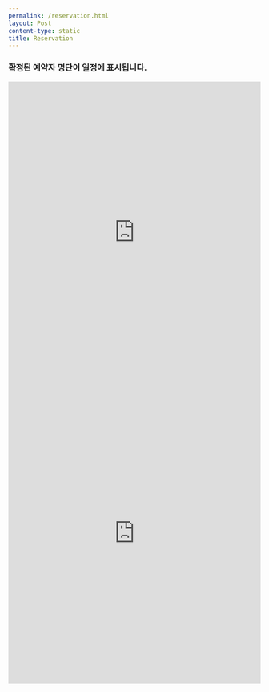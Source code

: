 ```yaml
---
permalink: /reservation.html
layout: Post
content-type: static
title: Reservation
---
```


<div class="calendar">
	<h3> 확정된 예약자 명단이 일정에 표시됩니다. </h3>
	<iframe src="https://calendar.google.com/calendar/embed?src=ecd978e4f2132d89003daed06ec1544dc45a90536691802d63dd3cf43afb31d4%40group.calendar.google.com&ctz=Asia%2FSeoul" style="border: 0" width=100% height="600" frameborder="0" scrolling="no"></iframe>
</div>

<iframe src="https://calendar.google.com/calendar/embed?src=ecd978e4f2132d89003daed06ec1544dc45a90536691802d63dd3cf43afb31d4%40group.calendar.google.com&ctz=Asia%2FSeoul" style="border: 0" width=100% height="600" frameborder="0" scrolling="no"></iframe>